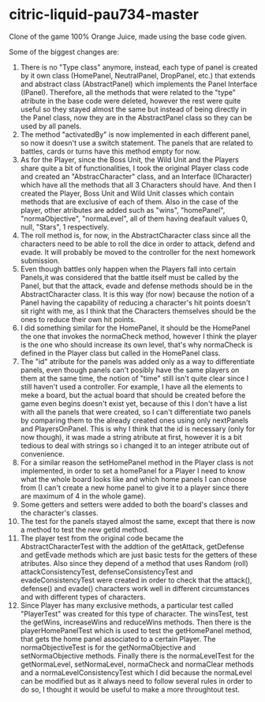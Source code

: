 # citric-liquid-pau734-master
Clone of the game 100% Orange Juice, made using the base code given.

Some of the biggest changes are:
1. There is no "Type class" anymore, instead, each type of panel is created by it own class (HomePanel, NeutralPanel, DropPanel, etc.) that extends 
   and abstract class (AbstractPanel) which implements the Panel Interface (IPanel). Therefore, all the methods that were related to the "type" atribute
   in the base code were deleted, however the rest were quite useful so they stayed almost the same but instead of being directly in the Panel class, now they 
   are in the AbstractPanel class so they can be used by all panels. 
2. The method "activatedBy" is now implemented in each different panel, so now it doesn't use a switch statement. The panels that are related to battles, cards
   or turns have this method empty for now.
3. As for the Player, since the Boss Unit, the Wild Unit and the Players share quite a bit of functionalities, I took the original Player class code and created 
   an "AbstracCharacter" class, and an Interface (ICharacter) which have all the methods that all 3 Characters should have. And then I created the Player, Boss
   Unit and Wild Unit classes which contain methods that are exclusive of each of them. Also in the case of the player, other atributes are added such as "wins",
   "homePanel", "normaObjective", "normaLevel", all of them having deafault values 0, null, "Stars", 1 respectively.
4. The roll method is, for now, in the AbstractCharacter class since all the characters need to be able to roll the dice in order to attack, defend and evade.
   It will probably be moved to the controller for the next homework submission.
5. Even though battles only happen when the Players fall into certain Panels,it was considered that the battle itself must be called by the Panel, but that the attack,
   evade and defense methods should be in the AbstractCharacter class. It is this way (for now) because the notion of a Panel having the capability of reducing
   a character's hit points doesn't sit right with me, as I think that the Characters themselves should be the ones to reduce their own hit points.
6. I did something similar for the HomePanel, it should be the HomePanel the one that invokes the normaCheck method, however I think the player is the one who
   should increase its own level, that's why normaCheck is defined in the Player class but called in the HomePanel class.
7. The "id" atribute for the panels was added only as a way to differentiate panels, even though panels can't posibly have the same players on them at the same
   time, the notion of "time" still isn't quite clear since I still haven't used a controller. For example, I have all the elements to meke a board, but the 
   actual board that should be created before the game even begins doesn't exist yet, because of this I don't have a list with all the panels that were 
   created, so I can't differentiate two panels by comparing them to the already created ones using only nextPanels and PlayersOnPanel. This is why I think that
   the id is necessary (only for now though), it was made a string atribute at first, however it is a bit tedious to deal with strings so i changed it to
   an integer atribute out of convenience.
8. For a similar reason the setHomePanel method in the Player class is not implemented, in order to set a homePanel for a Player I need to know what the whole
   board looks like and which home panels I can choose from (I can't create a new home panel to give it to a player since there are maximum of 4 in the whole game).
9. Some getters and setters were added to both the board's classes and the character's classes.
10. The test for the panels stayed almost the same, except that there is now a method to test the new getId method. 
11. The player test from the original code became the AbstractCharacterTest with the addtion of the getAttack, getDefense and getEvade methods which are just 
   basic tests for the getters of these atributes. Also since they depend of a method that uses Random (roll) attackConsistencyTest, defenseConsistencyTest 
   and evadeConsistencyTest were created in order to check that the attack(), defense() and evade() characters work well in different circumstances and with 
   different types of characters.
12. Since Player has many exclusive methods, a particular test called "PlayerTest" was created for this type of character. The winsTest, test the getWins, 
    increaseWins and reduceWins methods. Then there is the playerHomePanelTest which is used to test the getHomePanel method, that gets the home panel associated
    to a certain Player. The normaObjectiveTest is for the getNormaObjective and setNormaObjective methods. Finally there is the normaLevelTest for the getNormaLevel,
    setNormaLevel, normaCheck and normaClear methods and a normaLevelConsistencyTest which I did because the normaLevel can be modified but as it always need to follow
    several rules in order to do so, I thought it would be useful to make a more throughtout test.
   
   



